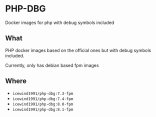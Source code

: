 # PHP-DBG

Docker images for php with debug symbols included

## What

PHP docker images based on the official ones but with debug symbols included.

Currently, only has debian based fpm images 

## Where

- `icewind1991/php-dbg:7.3-fpm`
- `icewind1991/php-dbg:7.4-fpm`
- `icewind1991/php-dbg:8.0-fpm`
- `icewind1991/php-dbg:8.1-fpm`